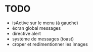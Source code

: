# TODO

- isActive sur le menu (à gauche)
- écran global messages
- directive alert
- système de messages (toast)
- croper et redimentionner les images
